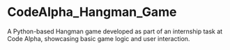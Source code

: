 # CodeAlpha_Hangman_Game
A Python-based Hangman game developed as part of an internship task at Code Alpha, showcasing basic game logic and user interaction.
